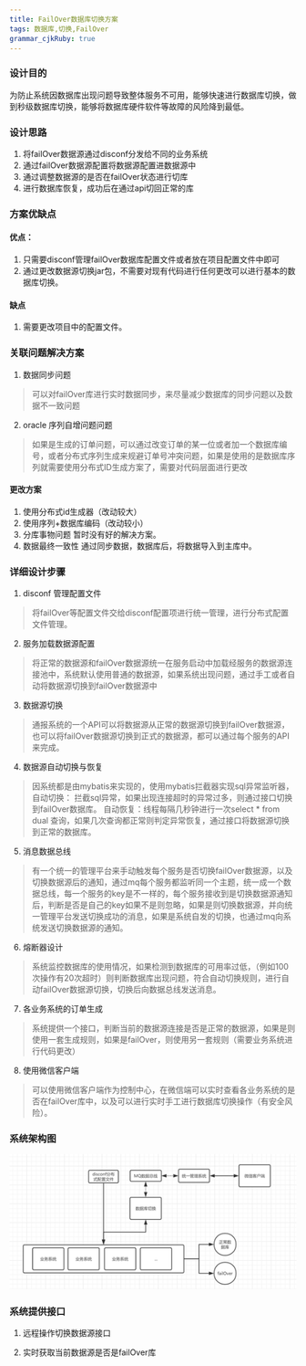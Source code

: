 ```yaml
---
title: FailOver数据库切换方案
tags: 数据库,切换,FailOver
grammar_cjkRuby: true
---
```



### 设计目的

为防止系统因数据库出现问题导致整体服务不可用，能够快速进行数据库切换，做到秒级数据库切换，能够将数据库硬件软件等故障的风险降到最低。
	
### 设计思路

1. 将failOver数据源通过disconf分发给不同的业务系统
2. 通过failOver数据源配置将数据源配置进数据源中
3. 通过调整数据源的是否在failOver状态进行切库
4. 进行数据库恢复，成功后在通过api切回正常的库

### 方案优缺点

#### 优点：
1. 只需要disconf管理failOver数据库配置文件或者放在项目配置文件中即可
2. 通过更改数据源切换jar包，不需要对现有代码进行任何更改可以进行基本的数据库切换。
#### 缺点
1. 需要更改项目中的配置文件。

### 关联问题解决方案
1. 数据同步问题
>可以对failOver库进行实时数据同步，来尽量减少数据库的同步问题以及数据不一致问题

2. oracle 序列自增问题问题
>如果是生成的订单问题，可以通过改变订单的某一位或者加一个数据库编号，或者分布式序列生成来规避订单号冲突问题，如果是使用的是数据库序列就需要使用分布式ID生成方案了，需要对代码层面进行更改

#### 更改方案
1.	使用分布式id生成器（改动较大）
2.	使用序列+数据库编码（改动较小）
3. 分库事物问题
	暂时没有好的解决方案。
4. 数据最终一致性
	通过同步数据，数据库后，将数据导入到主库中。

### 详细设计步骤

1. disconf 管理配置文件
>将failOver等配置文件交给disconf配置项进行统一管理，进行分布式配置文件管理。

2. 服务加载数据源配置
>将正常的数据源和failOver数据源统一在服务启动中加载经服务的数据源连接池中，系统默认使用普通的数据源，如果系统出现问题，通过手工或者自动将数据源切换到failOver数据源中
		
3. 数据源切换
>通报系统的一个API可以将数据源从正常的数据源切换到failOver数据源，也可以将failOver数据源切换到正式的数据源，都可以通过每个服务的API来完成。

4. 数据源自动切换与恢复
>因系统都是由mybatis来实现的，使用mybatis拦截器实现sql异常监听器，
自动切换： 拦截sql异常，如果出现连接超时的异常过多，则通过接口切换到failOver数据库。
自动恢复：线程每隔几秒钟进行一次select * from dual 查询，如果几次查询都正常则判定异常恢复，通过接口将数据源切换到正常的数据库。

5. 消息数据总线
>有一个统一的管理平台来手动触发每个服务是否切换failOver数据源，以及切换数据源后的通知，通过mq每个服务都监听同一个主题，统一成一个数据总线，每一个服务的key是不一样的，每个服务接收到是切换数据源通知后，判断是否是自己的key如果不是则忽略，如果是则切换数据源，并向统一管理平台发送切换成功的消息，如果是系统自发的切换，也通过mq向系统发送切换数据源的通知。

6. 熔断器设计
>  系统监控数据库的使用情况，如果检测到数据库的可用率过低，（例如100次操作有20次超时）则判断数据库出现问题，符合自动切换规则，进行自动failOver数据源切换，切换后向数据总线发送消息。

7. 各业务系统的订单生成
>系统提供一个接口，判断当前的数据源连接是否是正常的数据源，如果是则使用一套生成规则，如果是failOver，则使用另一套规则（需要业务系统进行代码更改）

8. 使用微信客户端
>可以使用微信客户端作为控制中心，在微信端可以实时查看各业务系统的是否在failOver库中，以及可以进行实时手工进行数据库切换操作（有安全风险）。

### 系统架构图

![enter description here][1]



  [1]: ./images/1504081449741.jpg
  
  ### 系统提供接口
1.  远程操作切换数据源接口

2. 实时获取当前数据源是否是failOver库
